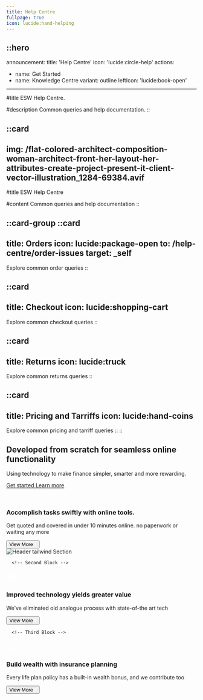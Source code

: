 ```yaml
---
title: Help Centre
fullpage: true
icon: lucide:hand-helping
---
```


::hero
---
announcement:
  title: 'Help Centre'
  icon: 'lucide:circle-help'
actions:
  - name: Get Started
  - name: Knowledge Centre
    variant: outline
    leftIcon: 'lucide:book-open'
---

#title
ESW Help Centre.

#description
Common queries and help documentation.
::


::card
---
img: /flat-colored-architect-composition-woman-architect-front-her-layout-her-attributes-create-project-present-it-client-vector-illustration_1284-69384.avif
---
#title
ESW Help Centre

#content
Common queries and help documentation
::



::card-group
  ::card
  ---
  title: Orders
  icon: lucide:package-open
  to: /help-centre/order-issues
  target: _self
  ---
  Explore common order queries
  ::

  ::card
  ---
  title: Checkout
  icon: lucide:shopping-cart
  ---
  Explore common checkout queries
  ::

  ::card
  ---
  title: Returns
  icon: lucide:truck
  ---
  Explore common returns queries
  ::

  ::card
  ---
  title: Pricing and Tarriffs
  icon: lucide:hand-coins
  ---
  Explore common pricing and tarriff queries
  ::
::



<section class="py-24">
  <div class="mx-auto max-w-7xl px-4 sm:px-6 lg:px-8">
    <div class="mb-14 text-center">
      <h2 class="text-4xl text-center font-bold text-gray-900 leading-[3.25rem] mb-6 max-w-max lg:max-w-3xl lg:mx-auto">
        Developed from scratch for seamless online functionality
      </h2>
      <p class="text-base font-normal text-gray-500 lg:max-w-2xl lg:mx-auto mb-8">
        Using technology to make finance simpler, smarter and more rewarding.
      </p>
      <div class="flex flex-col justify-center md:flex-row gap-5 max-w-lg mx-auto md:max-w-2xl lg:max-w-full">
        <a href="javascript:;" class="cursor-pointer bg-indigo-600 py-3 px-6 rounded-full flex items-center justify-center text-sm font-semibold text-white transition-all duration-500 focus:outline-none hover:bg-indigo-700">
          Get started
        </a>
        <a href="javascript:;" class="cursor-pointer bg-indigo-50 py-3 px-6 rounded-full flex items-center justify-center text-sm font-semibold text-indigo-600 transition-all duration-500 focus:outline-none hover:bg-indigo-100">
          Learn more
        </a>
      </div>
    </div>

  <div class="grid grid-cols-1 md:grid-cols-2 lg:grid-cols-4 gap-8 max-w-lg mx-auto md:max-w-2xl lg:max-w-full">
      <!-- First Block -->
      <div class="relative w-full h-auto md:col-span-2">
        <div class="bg-gray-800 rounded-2xl flex justify-between flex-row flex-wrap">
          <div class="p-5 xl:p-8 w-full md:w-1/2">
            <div class="block">
              <svg width="30" height="30" viewBox="0 0 30 30" fill="none" xmlns="http://www.w3.org/2000/svg">
                <path d="M15 12.5V18.75M18.75 2.5L11.25 2.5M15 28.75C8.7868 28.75 3.75 23.7132 3.75 17.5C3.75 11.2868 8.7868 6.25 15 6.25C21.2132 6.25 26.25 11.2868 26.25 17.5C26.25 23.7132 21.2132 28.75 15 28.75Z" stroke="white" stroke-width="2" stroke-linecap="round" stroke-linejoin="round" />
</svg>
            </div>
            <h3 class="text-lg font-bold xl:text-xl text-white py-5 w-full xl:w-64">
              Accomplish tasks swiftly with online tools.
            </h3>
            <p class="text-xs font-normal text-gray-300 w-full mb-8 xl:w-64">
              Get quoted and covered in under 10 minutes online. no paperwork or waiting any more
            </p>
            <button class="py-2 px-5 border border-solid border-gray-300 rounded-full gap-2 text-xs text-white font-semibold flex items-center justify-between transition-all duration-500 hover:bg-white/5">
              View More
              <svg width="6" height="10" viewBox="0 0 6 10" fill="none" xmlns="http://www.w3.org/2000/svg">
                <path d="M1 9L3.58579 6.41421C4.25245 5.74755 4.58579 5.41421 4.58579 5C4.58579 4.58579 4.25245 4.25245 3.58579 3.58579L1 1" stroke="white" stroke-width="1.6" stroke-linecap="round" stroke-linejoin="round" />
</svg>
            </button>
          </div>
          <div class="relative hidden h-auto md:w-1/2 md:block">
            <img src="https://pagedone.io/asset/uploads/1695028873.png" alt="Header tailwind Section" class="h-full ml-auto object-cover">
          </div>
        </div>
      </div>

      <!-- Second Block -->
  <div class="relative w-full h-auto">
        <div class="bg-indigo-500 rounded-2xl p-5 xl:p-8 h-full">
          <div class="block">
            <svg width="30" height="30" viewBox="0 0 30 30" fill="none" xmlns="http://www.w3.org/2000/svg">
              <path d="M24.6429 11.4286C24.6429 14.3872 20.2457 16.7857 14.8214 16.7857C9.3972 16.7857 5 14.3872 5 11.4286M24.6429 16.7857C24.6429 19.7444 20.2457 22.1429 14.8214 22.1429C9.3972 22.1429 5 19.7444 5 16.7857M24.6429 22.1429C24.6429 25.1015 20.2457 27.5 14.8214 27.5C9.3972 27.5 5 25.1015 5 22.1429M24.6429 6.96429C24.6429 9.42984 20.2457 11.4286 14.8214 11.4286C9.3972 11.4286 5 9.42984 5 6.96429C5 4.49873 9.3972 2.5 14.8214 2.5C20.2457 2.5 24.6429 4.49873 24.6429 6.96429Z" stroke="white" stroke-width="2" stroke-linecap="round" />
</svg>
          </div>
          <h3 class="py-5 text-white text-lg font-bold xl:text-xl">
            Improved technology yields greater value
          </h3>
          <p class="text-xs font-normal text-white mb-8">
            We’ve eliminated old analogue process with state-of-the art tech
          </p>
          <button class="py-2 px-5 border border-solid border-gray-300 rounded-full gap-2 text-xs text-white font-semibold flex items-center justify-between transition-all duration-500 hover:bg-white/5">
            View More
            <svg width="6" height="10" viewBox="0 0 6 10" fill="none" xmlns="http://www.w3.org/2000/svg">
              <path d="M1 9L3.58579 6.41421C4.25245 5.74755 4.58579 5.41421 4.58579 5C4.58579 4.58579 4.25245 4.25245 3.58579 3.58579L1 1" stroke="white" stroke-width="1.6" stroke-linecap="round" stroke-linejoin="round" />
</svg>
          </button>
        </div>
      </div>

      <!-- Third Block -->
  <div class="relative w-full h-auto">
        <div class="bg-violet-500 rounded-2xl p-5 xl:p-8 h-full">
          <div class="block">
            <svg width="30" height="30" viewBox="0 0 30 30" fill="none" xmlns="http://www.w3.org/2000/svg">
              <path d="M26.7301 15.661C26.7301 22.1995 21.306 27.5 14.6151 27.5C7.9241 27.5 2.5 22.1995 2.5 15.661C2.5 9.1225 7.9241 3.822 14.6151 3.822M18.1313 10.1507L18.1313 4.85383C18.1313 3.22503 19.6455 2.00299 21.1519 2.70013C23.7608 3.90751 26.6177 6.25557 27.456 10.2563C27.7542 11.6798 26.4931 12.8563 25.0064 12.8368L20.7873 12.7814C19.3147 12.762 18.1313 11.5899 18.1313 10.1507Z" stroke="white" stroke-width="2" stroke-linecap="round" />
</svg>
          </div>
          <h3 class="py-5 text-white text-lg font-bold xl:text-xl">
            Build wealth with insurance planning
          </h3>
          <p class="text-xs font-normal text-white mb-8">
            Every life plan policy has a built-in wealth bonus, and we contribute too
          </p>
          <button class="py-2 px-5 border border-solid border-gray-300 rounded-full gap-2 text-xs text-white font-semibold flex items-center justify-between transition-all duration-500 hover:bg-white/5">
            View More
            <svg width="6" height="10" viewBox="0 0 6 10" fill="none" xmlns="http://www.w3.org/2000/svg">
              <path d="M1 9L3.58579 6.41421C4.25245 5.74755 4.58579 5.41421 4.58579 5C4.58579 4.58579 4.25245 4.25245 3.58579 3.58579L1 1" stroke="white" stroke-width="1.6" stroke-linecap="round" stroke-linejoin="round" />
</svg>
          </button>
        </div>
      </div>
    </div> <!-- Closing grid wrapper -->
  </div> <!-- ✅ Closing max-w-7xl wrapper -->
</section>


                                            